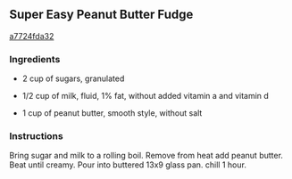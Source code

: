 ## Super Easy Peanut Butter Fudge

[a7724fda32](https://cookpad.com/us/recipes/356590-super-easy-peanut-butter-fudge)

### Ingredients

 - 2 cup of sugars, granulated

 - 1/2 cup of milk, fluid, 1% fat, without added vitamin a and vitamin d

 - 1 cup of peanut butter, smooth style, without salt

### Instructions

Bring sugar and milk to a rolling boil. Remove from heat add peanut butter. Beat until creamy. Pour into buttered 13x9 glass pan. chill 1 hour.